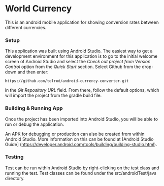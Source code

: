 # World Currency

This is an android mobile application for showing conversion rates between different currencies.

### Setup

This application was built using Android Studio.  The easiest way to get a development environment for this application is to go to the initial welcome screen of Android Studio and select the *Check out project from Version Control* option from the *Quick Start* section.  Select Github from the drop-down and then enter:

	https://github.com/telrod/android-currency-converter.git
	
in the *Git Repository URL* field.  From there, follow the default options, which will import the project from the gradle build file.

### Building & Running App

Once the project has been imported into Android Studio, you will be able to run or debug the application.

An APK for debugging or production can also be created from within Android Studio.  More information on this can be found at [Android Studio Guide] (https://developer.android.com/tools/building/building-studio.html).

### Testing

Test can be run within Android Studio by right-clicking on the test class and running the test.  Test classes can be found under the src/androidTest/java directory.


